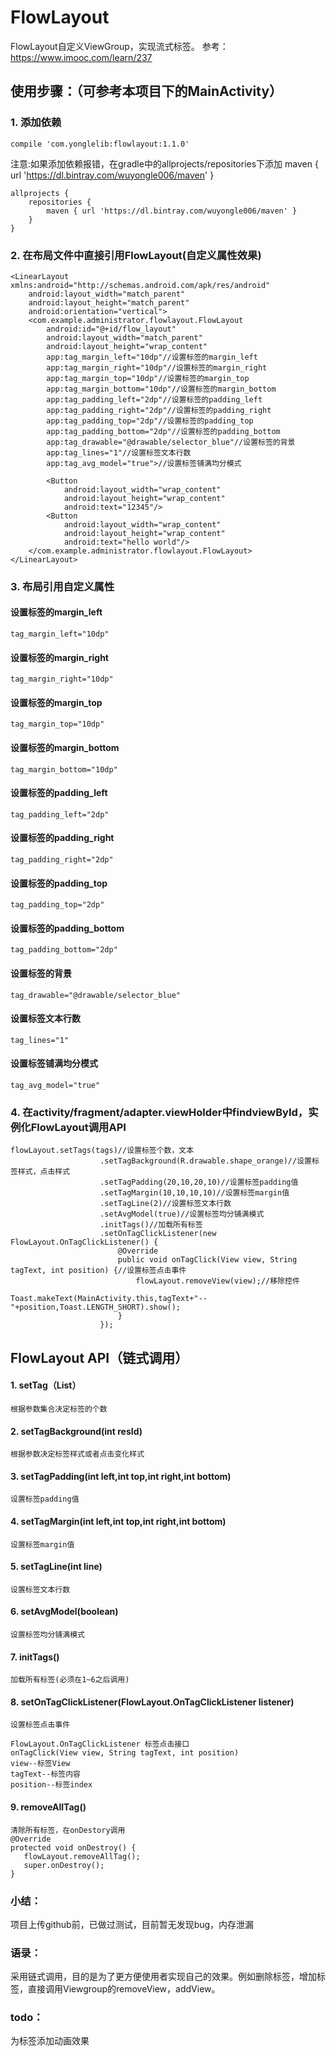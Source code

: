# FlowLayout
FlowLayout自定义ViewGroup，实现流式标签。
参考：https://www.imooc.com/learn/237

## 使用步骤：（可参考本项目下的MainActivity）

### 1. 添加依赖
```
compile 'com.yonglelib:flowlayout:1.1.0'
```
注意:如果添加依赖报错，在gradle中的allprojects/repositories下添加 maven { url 'https://dl.bintray.com/wuyongle006/maven' }
```
allprojects {
    repositories {
        maven { url 'https://dl.bintray.com/wuyongle006/maven' }
    }
}
```
### 2. 在布局文件中直接引用FlowLayout(自定义属性效果)
```
<LinearLayout xmlns:android="http://schemas.android.com/apk/res/android"
    android:layout_width="match_parent"
    android:layout_height="match_parent"
    android:orientation="vertical">
    <com.example.administrator.flowlayout.FlowLayout
        android:id="@+id/flow_layout"
        android:layout_width="match_parent"
        android:layout_height="wrap_content"
        app:tag_margin_left="10dp"//设置标签的margin_left
        app:tag_margin_right="10dp"//设置标签的margin_right
        app:tag_margin_top="10dp"//设置标签的margin_top
        app:tag_margin_bottom="10dp"//设置标签的margin_bottom
        app:tag_padding_left="2dp"//设置标签的padding_left
        app:tag_padding_right="2dp"//设置标签的padding_right
        app:tag_padding_top="2dp"//设置标签的padding_top
        app:tag_padding_bottom="2dp"//设置标签的padding_bottom
        app:tag_drawable="@drawable/selector_blue"//设置标签的背景
        app:tag_lines="1"//设置标签文本行数
        app:tag_avg_model="true">//设置标签铺满均分模式
  
        <Button
            android:layout_width="wrap_content"
            android:layout_height="wrap_content"
            android:text="12345"/>
        <Button
            android:layout_width="wrap_content"
            android:layout_height="wrap_content"
            android:text="hello world"/>
    </com.example.administrator.flowlayout.FlowLayout>
</LinearLayout>
```
### 3. 布局引用自定义属性
#### 设置标签的margin_left
```
tag_margin_left="10dp"  
```
#### 设置标签的margin_right
```
tag_margin_right="10dp"
```
#### 设置标签的margin_top
```
tag_margin_top="10dp"
```
#### 设置标签的margin_bottom
```
tag_margin_bottom="10dp"
```
#### 设置标签的padding_left
```
tag_padding_left="2dp"
```
#### 设置标签的padding_right
```
tag_padding_right="2dp"
```
#### 设置标签的padding_top
```
tag_padding_top="2dp"
```
#### 设置标签的padding_bottom
```
tag_padding_bottom="2dp"
```
#### 设置标签的背景
```
tag_drawable="@drawable/selector_blue"
```
#### 设置标签文本行数
```
tag_lines="1"
```
#### 设置标签铺满均分模式
```
tag_avg_model="true"
```
### 4. 在activity/fragment/adapter.viewHolder中findviewById，实例化FlowLayout调用API
```
flowLayout.setTags(tags)//设置标签个数，文本
                    .setTagBackground(R.drawable.shape_orange)//设置标签样式，点击样式
                    .setTagPadding(20,10,20,10)//设置标签padding值
                    .setTagMargin(10,10,10,10)//设置标签margin值
                    .setTagLine(2)//设置标签文本行数
                    .setAvgModel(true)//设置标签均分铺满模式
                    .initTags()//加载所有标签
                    .setOnTagClickListener(new FlowLayout.OnTagClickListener() {
                        @Override
                        public void onTagClick(View view, String tagText, int position) {//设置标签点击事件
                            flowLayout.removeView(view);//移除控件
                            Toast.makeText(MainActivity.this,tagText+"--"+position,Toast.LENGTH_SHORT).show();
                        }
                    });
```

## FlowLayout API（链式调用）
#### 1. setTag（List<String>）
```
根据参数集合决定标签的个数
```
    
#### 2. setTagBackground(int resId)
```
根据参数决定标签样式或者点击变化样式
```

#### 3. setTagPadding(int left,int top,int right,int bottom) 
```
设置标签padding值
```

#### 4. setTagMargin(int left,int top,int right,int bottom)
```
设置标签margin值
```

#### 5. setTagLine(int line)
```
设置标签文本行数
```

#### 6. setAvgModel(boolean)
```
设置标签均分铺满模式
```

#### 7. initTags() 
```
加载所有标签(必须在1~6之后调用)
```

#### 8. setOnTagClickListener(FlowLayout.OnTagClickListener listener)
```
设置标签点击事件

FlowLayout.OnTagClickListener 标签点击接口
onTagClick(View view, String tagText, int position)
view--标签View
tagText--标签内容
position--标签index
```

#### 9. removeAllTag()
```
清除所有标签，在onDestory调用
@Override
protected void onDestroy() {
   flowLayout.removeAllTag();
   super.onDestroy();
}
```

### 小结：
项目上传github前，已做过测试，目前暂无发现bug，内存泄漏

### 语录：
采用链式调用，目的是为了更方便使用者实现自己的效果。例如删除标签，增加标签，直接调用Viewgroup的removeView，addView。

### todo： 
为标签添加动画效果
